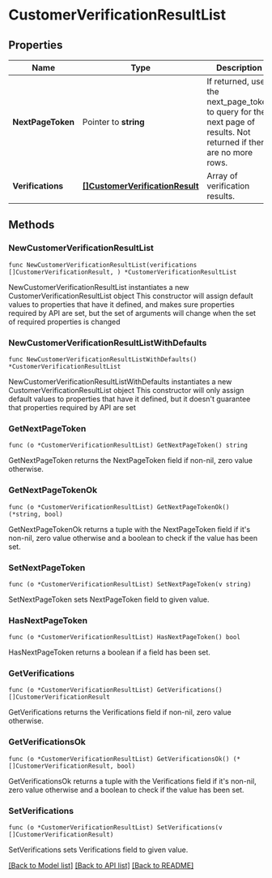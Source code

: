 # CustomerVerificationResultList

## Properties

Name | Type | Description | Notes
------------ | ------------- | ------------- | -------------
**NextPageToken** | Pointer to **string** | If returned, use the next_page_token to query for the next page of results. Not returned if there are no more rows. | [optional] 
**Verifications** | [**[]CustomerVerificationResult**](CustomerVerificationResult.md) | Array of verification results. | 

## Methods

### NewCustomerVerificationResultList

`func NewCustomerVerificationResultList(verifications []CustomerVerificationResult, ) *CustomerVerificationResultList`

NewCustomerVerificationResultList instantiates a new CustomerVerificationResultList object
This constructor will assign default values to properties that have it defined,
and makes sure properties required by API are set, but the set of arguments
will change when the set of required properties is changed

### NewCustomerVerificationResultListWithDefaults

`func NewCustomerVerificationResultListWithDefaults() *CustomerVerificationResultList`

NewCustomerVerificationResultListWithDefaults instantiates a new CustomerVerificationResultList object
This constructor will only assign default values to properties that have it defined,
but it doesn't guarantee that properties required by API are set

### GetNextPageToken

`func (o *CustomerVerificationResultList) GetNextPageToken() string`

GetNextPageToken returns the NextPageToken field if non-nil, zero value otherwise.

### GetNextPageTokenOk

`func (o *CustomerVerificationResultList) GetNextPageTokenOk() (*string, bool)`

GetNextPageTokenOk returns a tuple with the NextPageToken field if it's non-nil, zero value otherwise
and a boolean to check if the value has been set.

### SetNextPageToken

`func (o *CustomerVerificationResultList) SetNextPageToken(v string)`

SetNextPageToken sets NextPageToken field to given value.

### HasNextPageToken

`func (o *CustomerVerificationResultList) HasNextPageToken() bool`

HasNextPageToken returns a boolean if a field has been set.

### GetVerifications

`func (o *CustomerVerificationResultList) GetVerifications() []CustomerVerificationResult`

GetVerifications returns the Verifications field if non-nil, zero value otherwise.

### GetVerificationsOk

`func (o *CustomerVerificationResultList) GetVerificationsOk() (*[]CustomerVerificationResult, bool)`

GetVerificationsOk returns a tuple with the Verifications field if it's non-nil, zero value otherwise
and a boolean to check if the value has been set.

### SetVerifications

`func (o *CustomerVerificationResultList) SetVerifications(v []CustomerVerificationResult)`

SetVerifications sets Verifications field to given value.



[[Back to Model list]](../README.md#documentation-for-models) [[Back to API list]](../README.md#documentation-for-api-endpoints) [[Back to README]](../README.md)



